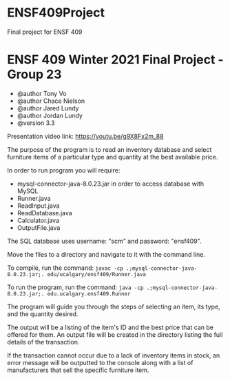 # ENSF409Project
Final project for ENSF 409

# ENSF 409 Winter 2021 Final Project - Group 23
* @author         Tony Vo         
* @author         Chace Nielson   
* @author         Jared Lundy    
* @author         Jordan Lundy    
* @version        3.3

Presentation video link: https://youtu.be/g9X8Fx2m_88

The purpose of the program is to read an inventory database and select furniture items of a particular type and quantity at the best available price.

In order to run program you will require:
* mysql-connector-java-8.0.23.jar in order to access database with MySQL
* Runner.java
* ReadInput.java
* ReadDatabase.java
* Calculator.java
* OutputFile.java

The SQL database uses username: "scm" and password: "ensf409".

Move the files to a directory and navigate to it with the command line.

To compile, run the command:
`javac -cp .;mysql-connector-java-8.0.23.jar;. edu/ucalgary/ensf409/Runner.java`

To run the program, run the command:
`java -cp .;mysql-connector-java-8.0.23.jar;. edu.ucalgary.ensf409.Runner`

The program will guide you through the steps of selecting an item, its type, and the quantity desired.

The output will be a listing of the item's ID and the best price that can 
be offered for them. An output file will be created in the directory listing
the full details of the transaction.

If the transaction cannot occur due to a lack of inventory items in stock, an error message will be outputted to the console along with a list of manufacturers that sell the specific furniture item. 
